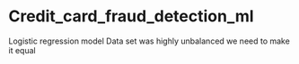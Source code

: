 # Credit_card_fraud_detection_ml
Logistic regression model
Data set was highly unbalanced we need to make it equal 
